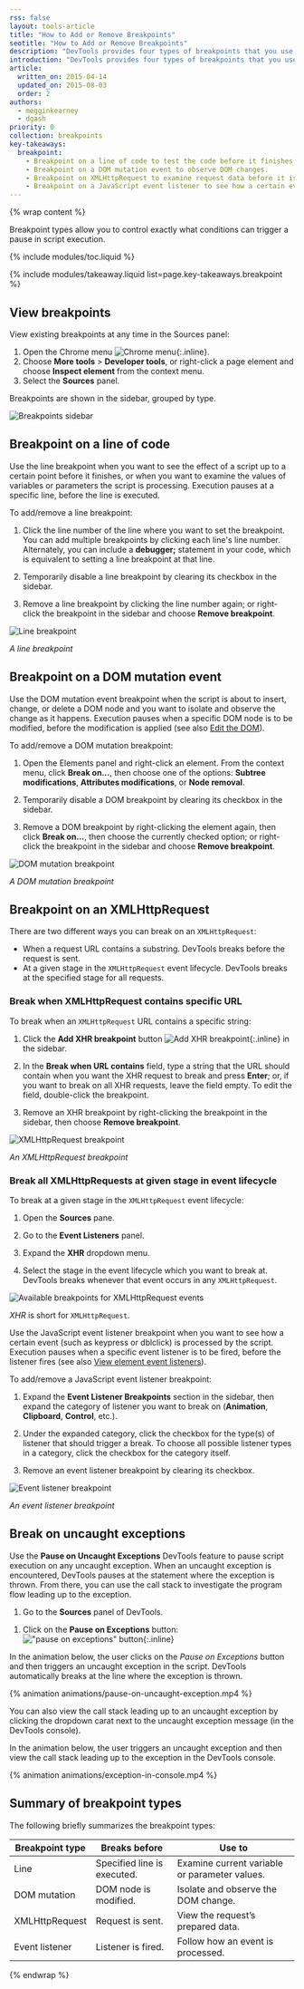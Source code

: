 ```yaml
---
rss: false
layout: tools-article
title: "How to Add or Remove Breakpoints"
seotitle: "How to Add or Remove Breakpoints"
description: "DevTools provides four types of breakpoints that you use in different circumstances: line, DOM mutation, XMLHttpRequest, event listener. Each breakpoint type is added or removed differently."
introduction: "DevTools provides four types of breakpoints that you use in different circumstances. Each breakpoint type is added or removed differently."
article:
  written_on: 2015-04-14
  updated_on: 2015-08-03
  order: 2
authors:
  - megginkearney
  - dgash
priority: 0
collection: breakpoints
key-takeaways:
  breakpoint:
    - Breakpoint on a line of code to test the code before it finishes, for example, to examine variable values.
    - Breakpoint on a DOM mutation event to observe DOM changes.
    - Breakpoint on XMLHttpRequest to examine request data before it is transmitted. 
    - Breakpoint on a JavaScript event listener to see how a certain event (such as keypress or doubleclick) is processed by the script.
---
```

{% wrap content %}

Breakpoint types allow you to control exactly what conditions can trigger a pause in script execution.

{% include modules/toc.liquid %}

{% include modules/takeaway.liquid list=page.key-takeaways.breakpoint %}

## View breakpoints

View existing breakpoints at any time in the Sources panel:

1. Open the Chrome menu ![Chrome menu](imgs/image_0.png){:.inline}.
2. Choose **More tools** > **Developer tools**, or right-click a page element and choose **Inspect element** from the context menu.
3. Select the **Sources** panel. 

Breakpoints are shown in the sidebar, grouped by type.

![Breakpoints sidebar](imgs/image_1.png)

## Breakpoint on a line of code 

Use the line breakpoint when you want to see the effect of a script up to a certain point before it finishes, or when you want to examine the values of variables or parameters the script is processing. Execution pauses at a specific line, before the line is executed.  

To add/remove a line breakpoint:

1. Click the line number of the line where you want to set the breakpoint. You can add multiple breakpoints by clicking each line's line number. Alternately, you can include a **debugger;** statement in your code, which is equivalent to setting a line breakpoint at that line.

2. Temporarily disable a line breakpoint by clearing its checkbox in the sidebar. 

3. Remove a line breakpoint by clicking the line number again; or right-click the breakpoint in the sidebar and choose **Remove breakpoint**.

![Line breakpoint](imgs/image_2.png)

*A line breakpoint*

## Breakpoint on a DOM mutation event 

Use the DOM mutation event breakpoint when the script is about to insert, change, or delete a DOM node and you want to isolate and observe the change as it happens. Execution pauses when a specific DOM node is to be modified, before the modification is applied (see also [Edit the DOM](/web/tools/iterate/inspect-styles/edit-dom)).

To add/remove a DOM mutation breakpoint:

1. Open the Elements panel and right-click an element. From the context menu, click **Break on…**, then choose one of the options: **Subtree modifications**, **Attributes modifications**, or **Node removal**. 

2. Temporarily disable a DOM breakpoint by clearing its checkbox in the sidebar. 

3. Remove a DOM breakpoint by right-clicking the element again, then click **Break on…**, then choose the currently checked option; or right-click the breakpoint in the sidebar and choose **Remove breakpoint**.

![DOM mutation breakpoint](imgs/image_3.png)

*A DOM mutation breakpoint*

## Breakpoint on an XMLHttpRequest

There are two different ways you can break on an `XMLHttpRequest`:

* When a request URL contains a substring. DevTools breaks before the request is sent.
* At a given stage in the `XMLHttpRequest` event lifecycle. DevTools breaks at the 
  specified stage for all requests.

### Break when XMLHttpRequest contains specific URL

To break when an `XMLHttpRequest` URL contains a specific string:

1. Click the **Add XHR breakpoint** button ![Add XHR breakpoint](imgs/image_4.png){:.inline} in the sidebar. 

2. In the **Break when URL contains** field, type a string that the URL should contain when you want the XHR request to break and press **Enter**; or, if you want to break on all XHR requests, leave the field empty. To edit the field, double-click the breakpoint. 

3. Remove an XHR breakpoint by right-clicking the breakpoint in the sidebar, then choose **Remove breakpoint**.

![XMLHttpRequest breakpoint](imgs/image_5.png)

*An XMLHttpRequest breakpoint*

### Break all XMLHttpRequests at given stage in event lifecycle

To break at a given stage in the `XMLHttpRequest` event lifecycle:

1. Open the **Sources** pane.

2. Go to the **Event Listeners** panel.

3. Expand the **XHR** dropdown menu.

4. Select the stage in the event lifecycle which you want to break at.
   DevTools breaks whenever that event occurs in any `XMLHttpRequest`.

![Available breakpoints for XMLHttpRequest events](imgs/xhr-events.png)

*XHR* is short for `XMLHttpRequest`.

Use the JavaScript event listener breakpoint
when you want to see how a certain event
(such as keypress or dblclick) is processed by the script.
Execution pauses when a specific event listener is to be fired,
before the listener fires
(see also [View element event listeners](/web/tools/iterate/inspect-styles/edit-dom#view-element-event-listeners)).

To add/remove a JavaScript event listener breakpoint:

1. Expand the **Event Listener Breakpoints** section in the sidebar, then expand the category of listener you want to break on (**Animation**, **Clipboard**, **Control**, etc.). 

2. Under the expanded category, click the checkbox for the type(s) of listener that should trigger a break. To choose all possible listener types in a category, click the checkbox for the category itself. 

3. Remove an event listener breakpoint by clearing its checkbox.

![Event listener breakpoint](imgs/image_6.png)

*An event listener breakpoint* 

## Break on uncaught exceptions

Use the **Pause on Uncaught Exceptions** DevTools feature to pause script
execution on any uncaught exception. When an uncaught exception is encountered,
DevTools pauses at the statement where the exception is thrown. From there,
you can use the call stack to investigate the program flow leading up
to the exception.

1. Go to the **Sources** panel of DevTools.

<!-- crop and shrink screenshot -->

1. Click on the **Pause on Exceptions** button:
   !["pause on exceptions" button](imgs/pause-on-exception-button.png){:.inline}
  

In the animation below, the user clicks on the *Pause on Exceptions* button
and then triggers an uncaught exception in the script. DevTools automatically
breaks at the line where the exception is thrown.

{% animation animations/pause-on-uncaught-exception.mp4 %}

You can also view the call stack leading up to an uncaught exception 
by clicking the dropdown carat next to the uncaught exception 
message (in the DevTools console). 

In the animation below, the user triggers an uncaught exception and
then view the call stack leading up to the exception in the DevTools
console.

{% animation animations/exception-in-console.mp4 %}

## Summary of breakpoint types

The following briefly summarizes the breakpoint types:

<table class="table-3">
  <thead>
    <tr>
      <th>Breakpoint type</th>
      <th>Breaks before</th>
      <th>Use to</th>
    </tr>
  </thead>
  <tbody>
  <tr>
    <td data-th="Breakpoint type">Line</td>
    <td data-th="Breaks before">Specified line is executed.</td>
    <td data-th="Use to">Examine current variable or parameter values.</td>
  </tr>
  <tr>
    <td data-th="Breakpoint type">DOM mutation</td>
    <td data-th="Breaks before">DOM node is modified.</td>
    <td data-th="Use to">Isolate and observe the DOM change.</td>
  </tr>
  <tr>
    <td data-th="Breakpoint type">XMLHttpRequest</td>
    <td data-th="Breaks before">Request is sent.</td>
    <td data-th="Use to">View the request’s prepared data.</td>
  </tr>
  <tr>
    <td data-th="Breakpoint type">Event listener</td>
    <td data-th="Breaks before">Listener is fired.</td>
    <td data-th="Use to">Follow how an event is processed.</td>
  </tr>
  </tbody>
</table>

{% endwrap %}
